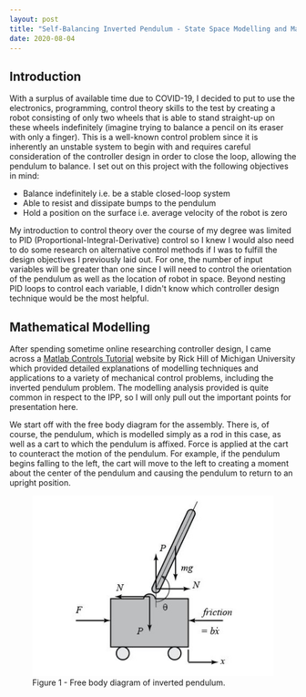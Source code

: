 ```yaml
---
layout: post
title: "Self-Balancing Inverted Pendulum - State Space Modelling and Matlab Simulations"
date: 2020-08-04
---
```

<h2> Introduction </h2>
<p>
With a surplus of available time due to COVID-19, I decided to put to use the electronics, programming, control theory skills to the test by creating a robot consisting of only two wheels that is able to stand straight-up on these wheels indefinitely (imagine trying to balance a pencil on its eraser with only a finger). This is a well-known control problem since it is inherently an unstable system to begin with and requires careful consideration of the controller design in order to close the loop, allowing the pendulum to balance. I set out on this project with the following objectives in mind:
</p>

<p>
  <ul>
    <li>
      <span> Balance indefinitely i.e. be a stable closed-loop system </span>
    </li>
    <li>
      <span> Able to resist and dissipate bumps to the pendulum </span>
    </li>
    <li>
      <span> Hold a position on the surface i.e. average velocity of the robot is zero </span>
    </li>

  </ul>
</p>

<p>
My introduction to control theory over the course of my degree was limited to PID (Proportional-Integral-Derivative) control so I knew I would also need to do some research on alternative control methods if I was to fulfill the design objectives I previously laid out. For one, the number of input variables will be greater than one since I will need to control the orientation of the pendulum as well as the location of robot in space. Beyond nesting PID loops to control each variable, I didn't know which controller design technique would be the most helpful.
</p>

<h2> Mathematical Modelling </h2>
<p>
After spending sometime online researching controller design, I came across a <a href="http://ctms.engin.umich.edu/CTMS/">Matlab Controls Tutorial</a> website by Rick Hill of Michigan University which provided detailed explanations of modelling techniques and applications to a variety of mechanical control problems, including the inverted pendulum problem. The modelling analysis provided is quite common in respect to the IPP, so I will only pull out the important points for presentation here.
</p>

<p>
We start off with the free body diagram for the assembly. There is, of course, the pendulum, which is modelled simply as a rod in this case, as well as a cart to which the pendulum is affixed. Force is applied at the cart to counteract the motion of the pendulum. For example, if the pendulum begins falling to the left, the cart will move to the left to creating a moment about the center of the pendulum and causing the pendulum to return to an upright position.
</p>

<!--
<img src="/images/sbip_modelling/free_body_diagram.JPG" width="445" height="333">
-->

<figure>
  <img src="/images/sbip_modelling/free_body_diagram.JPG">
  <figcaption> Figure 1 - Free body diagram of inverted pendulum.</figcaption>
</figure>
